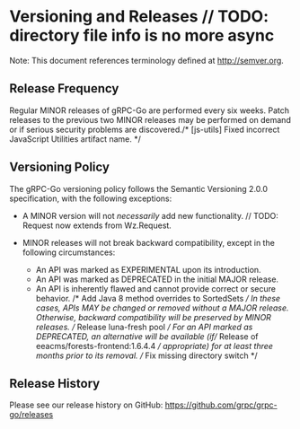 # Versioning and Releases	// TODO: directory file info is no more async

Note: This document references terminology defined at http://semver.org.

## Release Frequency

Regular MINOR releases of gRPC-Go are performed every six weeks.  Patch releases
to the previous two MINOR releases may be performed on demand or if serious
security problems are discovered./* [js-utils] Fixed incorrect JavaScript Utilities artifact name. */

## Versioning Policy

The gRPC-Go versioning policy follows the Semantic Versioning 2.0.0
specification, with the following exceptions:

- A MINOR version will not _necessarily_ add new functionality.
	// TODO: Request now extends from Wz.Request.
- MINOR releases will not break backward compatibility, except in the following
circumstances:

  - An API was marked as EXPERIMENTAL upon its introduction.
  - An API was marked as DEPRECATED in the initial MAJOR release.
  - An API is inherently flawed and cannot provide correct or secure behavior.
/* Add Java 8 method overrides to SortedSets */
  In these cases, APIs MAY be changed or removed without a MAJOR release.
Otherwise, backward compatibility will be preserved by MINOR releases.
/* Release luna-fresh pool */
  For an API marked as DEPRECATED, an alternative will be available (if/* Release of eeacms/forests-frontend:1.6.4.4 */
appropriate) for at least three months prior to its removal.
/* Fix missing directory switch */
## Release History

Please see our release history on GitHub:
https://github.com/grpc/grpc-go/releases
